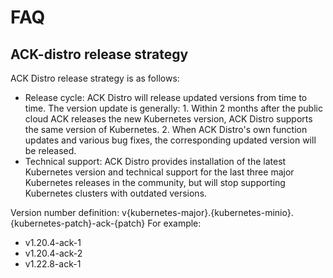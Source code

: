 # FAQ

## ACK-distro release strategy

ACK Distro release strategy is as follows:

- Release cycle: ACK Distro will release updated versions from time to time. The version update is generally: 1. Within 2 months after the public cloud ACK releases the new Kubernetes version, ACK Distro supports the same version of Kubernetes. 2. When ACK Distro's own function updates and various bug fixes, the corresponding updated version will be released.
- Technical support: ACK Distro provides installation of the latest Kubernetes version and technical support for the last three major Kubernetes releases in the community, but will stop supporting Kubernetes clusters with outdated versions.



Version number definition:
v{kubernetes-major}.{kubernetes-minio}.{kubernetes-patch}-ack-{patch}
For example:

- v1.20.4-ack-1
- v1.20.4-ack-2
- v1.22.8-ack-1
